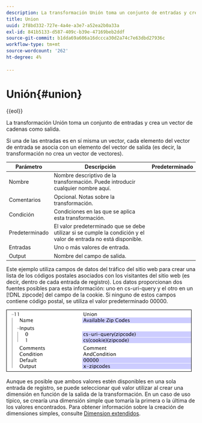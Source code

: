 ```yaml
---
description: La transformación Unión toma un conjunto de entradas y crea un vector de cadenas como salida.
title: Union
uuid: 2f8bd332-727e-4a4e-a3e7-a52ea2b0a33a
exl-id: 841b5133-d587-409c-b39e-47169beb2ddf
source-git-commit: b1dda69a606a16dccca30d2a74c7e63dbd27936c
workflow-type: tm+mt
source-wordcount: '262'
ht-degree: 4%

---
```


# Unión{#union}

{{eol}}

La transformación Unión toma un conjunto de entradas y crea un vector de cadenas como salida.

Si una de las entradas es en sí misma un vector, cada elemento del vector de entrada se asocia con un elemento del vector de salida (es decir, la transformación no crea un vector de vectores).

| Parámetro | Descripción | Predeterminado |
|---|---|---|
| Nombre | Nombre descriptivo de la transformación. Puede introducir cualquier nombre aquí. |  |
| Comentarios | Opcional. Notas sobre la transformación. |  |
| Condición | Condiciones en las que se aplica esta transformación. |  |
| Predeterminado | El valor predeterminado que se debe utilizar si se cumple la condición y el valor de entrada no está disponible. |  |
| Entradas | Uno o más valores de entrada. |  |
| Output | Nombre del campo de salida. |  |

Este ejemplo utiliza campos de datos del tráfico del sitio web para crear una lista de los códigos postales asociados con los visitantes del sitio web (es decir, dentro de cada entrada de registro). Los datos proporcionan dos fuentes posibles para esta información: uno en cs-uri-query y el otro en un [!DNL zipcode] del campo de la cookie. Si ninguno de estos campos contiene código postal, se utiliza el valor predeterminado 00000.

![](assets/cfg_TransformationType_Union.png)

Aunque es posible que ambos valores estén disponibles en una sola entrada de registro, se puede seleccionar qué valor utilizar al crear una dimensión en función de la salida de la transformación. En un caso de uso típico, se crearía una dimensión simple que tomaría la primera o la última de los valores encontrados. Para obtener información sobre la creación de dimensiones simples, consulte [Dimension extendidos](../../../../../home/c-dataset-const-proc/c-ex-dim/c-abt-ex-dim.md).
